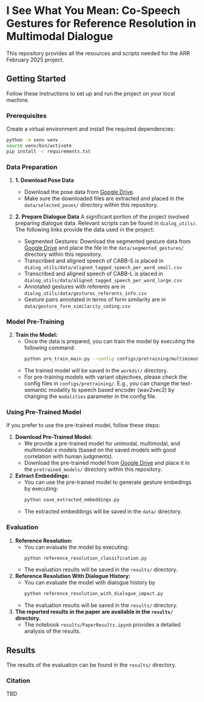 # I See What You Mean: Co-Speech Gestures for Reference Resolution in Multimodal Dialogue

This repository provides all the resources and scripts needed for the ARR February 2025 project.

## Getting Started

Follow these instructions to set up and run the project on your local machine.

### Prerequisites

Create a virtual environment and install the required dependencies:

```bash
python -m venv venv 
source venv/bin/activate
pip install -r requirements.txt
```

### Data Preparation
1. **1. Download Pose Data** 
   - Download the pose data from [Google Drive](https://drive.google.com/file/d/1NdrVSsrZxp3MWrGsBybKops_QuTbi4Gq/view?usp=sharing).
   - Make sure the downloaded files are extracted and placed in the `data/selected_poses/` directory within this repository.

2. **2. Prepare Dialogue Data** 
A significant portion of the project involved preparing dialogue data. Relevant scripts can be found in `dialog_utils/`. The following links provide the data used in the project:
   - Segmented Gestures: Download the segmented gesture data from [Google Drive](https://drive.google.com/file/d/15zoDB3aDv2HViJttQPj0tnNOPUvSyz3U/view?usp=sharing) and place the file in the `data/segmented_gestures/` directory within this repository.
   - Transcribed and aligned speech of CABB-S is placed in `dialog_utils/data/aligned_tagged_speech_per_word_small.csv`
   - Transcribed and aligned speech of CABB-L is placed in `dialog_utils/data/aligned_tagged_speech_per_word_large.csv`
   - Annotated gestures with referents are in `dialog_utils/data/gestures_referents_info.csv`
   - Gesture pairs annotated in terms of form similarity are in `data/gesture_form_similarity_coding.csv`

### Model Pre-Training
2. **Train the Model:** 
   - Once the data is prepared, you can train the model by executing the following command:
     ```bash
     python pre_train_main.py --config configs/pretraining/multimimodal-x/train_multimimodal-x_semantic.yaml
     ```
   - The trained model will be saved in the `workdir/` directory.
   - For pre-training models with variant objectives, please check the config files in `configs/pretraining/`. E.g., you can change the text-semantic modality to speech based encoder (wav2vec2) by changing the `modalities` parameter in the config file.

### Using Pre-Trained Model
If you prefer to use the pre-trained model, follow these steps:
1. **Download Pre-Trained Model:** 
   - We provide a pre-trained model for unimodal, multimodal, and multimodal-x models (based on the saved models with good correlation with human judgments).
   - Download the pre-trained model from [Google Drive](https://drive.google.com/file/d/1jPt3NZsbDbL5YSsci61zCQi5i6AfdGE7/view?usp=sharing) and place it in the `pretrained_models/` directory within this repository.
2. **Extract Embeddings:** 
   - You can use the pre-trained model to generate gesture embedings by executing:
     ```bash
     python save_extracted_embeddings.py
     ```
   - The extracted embeddings will be saved in the `data/` directory.

### Evaluation
1. **Reference Resolution:** 
   - You can evaluate the model by executing:
     ```bash
     python reference_resolution_classification.py
     ```
   - The evaluation results will be saved in the `results/` directory.
2. **Reference Resolution With Dialogue History:**
   - You can evaluate the model with dialogue history by
       ```bash
       python reference_resolution_with_dialogue_impact.py
       ```
   - The evaluation results will be saved in the `results/` directory.
3. **The reported results in the paper are available in the `results/` directory.**
   - The notebook `results/PaperResults.ipynb` provides a detailed analysis of the results.
## Results
The results of the evaluation can be found in the `results/` directory.
### Citation
TBD